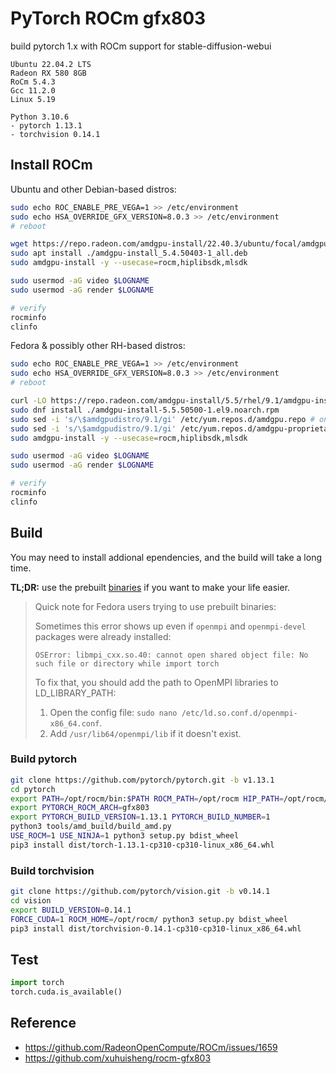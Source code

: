 # PyTorch ROCm gfx803

build pytorch 1.x with ROCm support for stable-diffusion-webui

```
Ubuntu 22.04.2 LTS
Radeon RX 580 8GB
RoCm 5.4.3
Gcc 11.2.0
Linux 5.19

Python 3.10.6
- pytorch 1.13.1
- torchvision 0.14.1
```

## Install ROCm

Ubuntu and other Debian-based distros:

```bash
sudo echo ROC_ENABLE_PRE_VEGA=1 >> /etc/environment
sudo echo HSA_OVERRIDE_GFX_VERSION=8.0.3 >> /etc/environment
# reboot

wget https://repo.radeon.com/amdgpu-install/22.40.3/ubuntu/focal/amdgpu-install_5.4.50403-1_all.deb
sudo apt install ./amdgpu-install_5.4.50403-1_all.deb
sudo amdgpu-install -y --usecase=rocm,hiplibsdk,mlsdk

sudo usermod -aG video $LOGNAME
sudo usermod -aG render $LOGNAME

# verify
rocminfo
clinfo
```

Fedora & possibly other RH-based distros:

```bash
sudo echo ROC_ENABLE_PRE_VEGA=1 >> /etc/environment
sudo echo HSA_OVERRIDE_GFX_VERSION=8.0.3 >> /etc/environment
# reboot

curl -LO https://repo.radeon.com/amdgpu-install/5.5/rhel/9.1/amdgpu-install-5.5.50500-1.el9.noarch.rpm
sudo dnf install ./amdgpu-install-5.5.50500-1.el9.noarch.rpm
sudo sed -i 's/\$amdgpudistro/9.1/gi' /etc/yum.repos.d/amdgpu.repo # on fedora, renders an error otherwise
sudo sed -i 's/\$amdgpudistro/9.1/gi' /etc/yum.repos.d/amdgpu-proprietary.repo # on fedora, renders an error otherwise
sudo amdgpu-install -y --usecase=rocm,hiplibsdk,mlsdk

sudo usermod -aG video $LOGNAME
sudo usermod -aG render $LOGNAME

# verify
rocminfo
clinfo
```

## Build

You may need to install addional ependencies, and the build will take a long time.

**TL;DR:** use the prebuilt [binaries](https://github.com/tsl0922/pytorch-gfx803/releases) if you want to make your life easier.

> Quick note for Fedora users trying to use prebuilt binaries:
>
> Sometimes this error shows up even if `openmpi` and `openmpi-devel` packages were already installed:
> 
> `OSError: libmpi_cxx.so.40: cannot open shared object file: No such file or directory while import torch`
> 
> To fix that, you should add the path to OpenMPI libraries to LD_LIBRARY_PATH:
> 
> 1. Open the config file: `sudo nano /etc/ld.so.conf.d/openmpi-x86_64.conf`.
> 2. Add `/usr/lib64/openmpi/lib` if it doesn't exist.

### Build pytorch

```bash
git clone https://github.com/pytorch/pytorch.git -b v1.13.1
cd pytorch
export PATH=/opt/rocm/bin:$PATH ROCM_PATH=/opt/rocm HIP_PATH=/opt/rocm/hip
export PYTORCH_ROCM_ARCH=gfx803
export PYTORCH_BUILD_VERSION=1.13.1 PYTORCH_BUILD_NUMBER=1
python3 tools/amd_build/build_amd.py
USE_ROCM=1 USE_NINJA=1 python3 setup.py bdist_wheel
pip3 install dist/torch-1.13.1-cp310-cp310-linux_x86_64.whl
```

### Build torchvision

```bash
git clone https://github.com/pytorch/vision.git -b v0.14.1
cd vision
export BUILD_VERSION=0.14.1
FORCE_CUDA=1 ROCM_HOME=/opt/rocm/ python3 setup.py bdist_wheel
pip3 install dist/torchvision-0.14.1-cp310-cp310-linux_x86_64.whl
```

## Test

```python
import torch
torch.cuda.is_available()
```

## Reference

- https://github.com/RadeonOpenCompute/ROCm/issues/1659
- https://github.com/xuhuisheng/rocm-gfx803
